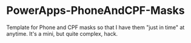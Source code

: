 # PowerApps-PhoneAndCPF-Masks
Template for Phone and CPF masks so that I have them "just in time" at anytime. It's a mini, but quite complex, hack.
